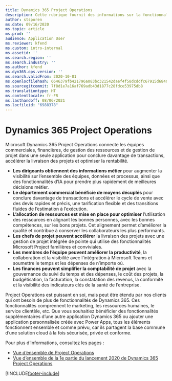 ```yaml
---
title: Dynamics 365 Project Operations
description: Cette rubrique fournit des informations sur la fonctionnalité Gestion de projets dans Dynamics 365 Project Operations.
author: stsporen
ms.date: 09/16/2020
ms.topic: article
ms.prod: ''
audience: Application User
ms.reviewer: kfend
ms.custom: intro-internal
ms.assetid: ''
ms.search.region: ''
ms.search.industry: ''
ms.author: kfend
ms.dyn365.ops.version: ''
ms.search.validFrom: 2020-10-01
ms.openlocfilehash: 6646379fb421796a083bc321542daef4f58dcddfc67915d68403c2a370ba90c4
ms.sourcegitcommit: 7f8d1e7a16af769adb43d1877c28fdce53975db8
ms.translationtype: HT
ms.contentlocale: fr-FR
ms.lasthandoff: 08/06/2021
ms.locfileid: "6988378"
---
```

# <a name="dynamics-365-project-operations"></a>Dynamics 365 Project Operations

Microsoft Dynamics 365 Project Operations connecte les équipes commerciales, financières, de gestion des ressources et de gestion de projet dans une seule application pour conclure davantage de transactions, accélérer la livraison des projets et optimiser la rentabilité.

-   **Les dirigeants obtiennent des informations métier** pour augmenter la visibilité sur l’ensemble des équipes, données et processus, ainsi que des fonctionnalités d’IA pour prendre plus rapidement de meilleures décisions métier.
-   **Le département commercial bénéficie de moyens décuplés** pour conclure davantage de transactions et accélérer le cycle de vente avec des devis rapides et précis, une tarification flexible et des transitions fluides de l’estimation à l’exécution.
-   **L’allocation de ressources est mise en place pour optimiser** l’utilisation des ressources en alignant les bonnes personnes, avec les bonnes compétences, sur les bons projets. Cet alignement permet d’améliorer la qualité et contribue à conserver les collaborateurs les plus performants.
-   **Les chefs de projet peuvent accélérer** la livraison des projets avec une gestion de projet intégrée de pointe qui utilise des fonctionnalités Microsoft Project familières et conviviales.
-   **Les membres de l’équipe peuvent améliorer la productivité**, la collaboration et la visibilité avec l’intégration à Microsoft Teams et soumettre le temps et les dépenses de n’importe où.
-   **Les finances peuvent simplifier la comptabilité de projet** avec la gouvernance du suivi du temps et des dépenses, le coût des projets, la budgétisation, la facturation, la constatation des revenus, la conformité et la visibilité des indicateurs clés de la santé de l’entreprise.

Project Operations est puissant en soi, mais peut être étendu par nos clients qui ont besoin de plus de fonctionnalités de Dynamics 365. Ces fonctionnalités comprennent le marketing, les ressources humaines, le service clientèle, etc. Que vous souhaitiez bénéficier des fonctionnalités supplémentaires d’une autre application Dynamics 365 ou ajouter une application personnalisée créée avec Power Apps, tous les éléments fonctionnent ensemble et comme prévu, car ils partagent la base commune d’une solution cloud à la fois sécurisée, privée et conforme.

Pour plus d’informations, consultez les pages :

- [Vue d’ensemble de Project Operations](https://dynamics.microsoft.com/en-us/project-operations/overview/)
- [Vue d’ensemble de la 1e partie du lancement 2020 de Dynamics 365 Project Operations](/dynamics365-release-plan/2020wave1/dynamics365-project-operations/)



[!INCLUDE[footer-include](includes/footer-banner.md)]
